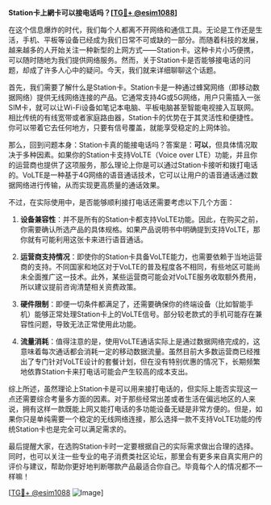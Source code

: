 **Station卡上網卡可以接电话吗？[[TG💪+ @esim1088](https://t.me/s/esim1088)]**

在这个信息爆炸的时代，我们每个人都离不开网络和通信工具。无论是工作还是生活，手机、平板等设备已经成为我们日常不可或缺的一部分。而随着科技的发展，越来越多的人开始关注一种新型的上网方式——Station卡。这种卡片小巧便携，可以随时随地为我们提供网络服务。然而，关于Station卡是否能够接电话的问题，却成了许多人心中的疑问。今天，我们就来详细聊聊这个话题。

首先，我们需要了解什么是Station卡。Station卡是一种通过蜂窝网络（即移动数据网络）提供无线网络连接的产品。它通常支持4G或5G网络，用户只需插入一张SIM卡，就可以让Wi-Fi设备如笔记本电脑、平板电脑甚至智能电视接入互联网。相比传统的有线宽带或者家庭路由器，Station卡的优势在于其灵活性和便捷性。你可以带着它去任何地方，只要有信号覆盖，就能享受稳定的上网体验。

那么，回到问题本身：Station卡真的能接电话吗？答案是：**可以**，但具体情况取决于多种因素。如果你的Station卡支持VoLTE（Voice over LTE）功能，并且你的运营商也提供了这项服务，那么理论上你是可以通过Station卡接听和拨打电话的。VoLTE是一种基于4G网络的语音通话技术，它可以让用户的语音通话通过数据网络进行传输，从而实现更高质量的通话效果。

不过，在实际使用中，是否能够顺利接打电话还需要考虑以下几个方面：

1. **设备兼容性**：并不是所有的Station卡都支持VoLTE功能。因此，在购买之前，你需要确认所选产品的具体规格。如果产品说明书中明确提到支持VoLTE，那你就有可能利用这张卡来进行语音通话。

2. **运营商支持情况**：即使你的Station卡具备VoLTE能力，也需要依赖于当地运营商的支持。不同国家和地区对于VoLTE的普及程度各不相同，有些地区可能尚未全面推广这一技术。此外，某些运营商可能会对VoLTE服务收取额外费用，所以建议提前咨询清楚相关资费政策。

3. **硬件限制**：即便一切条件都满足了，还需要确保你的终端设备（比如智能手机）能够正常处理Station卡上的VoLTE信号。部分较老款式的手机可能存在兼容性问题，导致无法正常使用此功能。

4. **流量消耗**：值得注意的是，使用VoLTE通话实际上是通过数据网络完成的，这意味着每次通话都会消耗一定的移动数据流量。虽然目前大多数运营商已经推出了专门针对VoLTE设计的套餐计划，但在没有特别优惠的情况下，长期频繁地依靠Station卡来打电话可能会产生较高的成本支出。

综上所述，虽然理论上Station卡是可以用来接打电话的，但实际上能否实现这一点还需要综合考量多方面的因素。对于那些经常出差或者生活在偏远地区的人来说，拥有这样一款既能上网又能打电话的多功能设备无疑是非常方便的。但是，如果你只是单纯需要一个稳定的无线网络连接，那么选择一款不支持VoLTE功能的传统Station卡也是完全可以满足需求的。

最后提醒大家，在选购Station卡时一定要根据自己的实际需求做出合理的选择。同时，也可以关注一些专业的电子消费类社区论坛，那里会有更多来自真实用户的评价与建议，帮助你更好地判断哪款产品最适合你自己。毕竟每个人的情况都不一样嘛！

[[TG💪+ @esim1088](https://t.me/s/esim1088) ![Image](https://i.postimg.cc/4NQfJmqS/Snipaste-2025-05-13-00-14-12.png)]